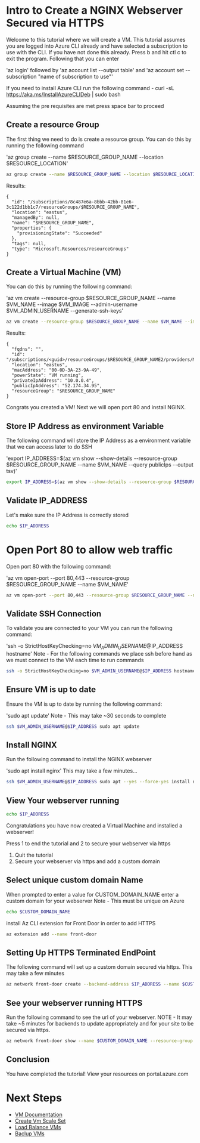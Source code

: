 # Intro to Create a NGINX Webserver Secured via HTTPS
Welcome to this tutorial where we will create a VM. This tutorial assumes you are logged into Azure CLI already and have selected a subscription to use with the CLI. If you have not done this already. Press b and hit ctl c to exit the program. Following that you can enter 

'az login' followed by 'az account list --output table' and 'az account set --subscription "name of subscription to use"'


If you need to install Azure CLI run the following command - curl -sL https://aka.ms/InstallAzureCLIDeb | sudo bash


Assuming the pre requisites are met press space bar to proceed

## Create a resource Group
The first thing we need to do is create a resource group. You can do this by running the following command

'az group create --name $RESOURCE_GROUP_NAME --location $RESOURCE_LOCATION'

```bash
az group create --name $RESOURCE_GROUP_NAME --location $RESOURCE_LOCATION
```

Results:
```
{
  "id": "/subscriptions/8c487e6a-8bbb-42bb-81e6-3c122d1bb1c7/resourceGroups/$RESOURCE_GROUP_NAME",
  "location": "eastus",
  "managedBy": null,
  "name": "$RESOURCE_GROUP_NAME",
  "properties": {
    "provisioningState": "Succeeded"
  },
  "tags": null,
  "type": "Microsoft.Resources/resourceGroups"
}

```

## Create a Virtual Machine (VM)
You can do this by running the following command:

'az vm create --resource-group $RESOURCE_GROUP_NAME --name $VM_NAME --image $VM_IMAGE --admin-username $VM_ADMIN_USERNAME --generate-ssh-keys'

```bash
az vm create --resource-group $RESOURCE_GROUP_NAME --name $VM_NAME --image $VM_IMAGE --admin-username $VM_ADMIN_USERNAME --generate-ssh-keys
```

Results:

```
{
  "fqdns": "",
  "id": "/subscriptions/<guid>/resourceGroups/$RESOURCE_GROUP_NAME2/providers/Microsoft.Compute/virtualMachines/$VM_NAME",
  "location": "eastus",
  "macAddress": "00-0D-3A-23-9A-49",
  "powerState": "VM running",
  "privateIpAddress": "10.0.0.4",
  "publicIpAddress": "52.174.34.95",
  "resourceGroup": "$RESOURCE_GROUP_NAME"
}
```

Congrats you created a VM! Next we will open port 80 and install NGINX. 

## Store IP Address as environment Variable 
The following command will store the IP Address as a environment variable that we can access later to do SSH

'export IP_ADDRESS=$(az vm show --show-details --resource-group $RESOURCE_GROUP_NAME --name $VM_NAME --query publicIps --output tsv)'

```bash
export IP_ADDRESS=$(az vm show --show-details --resource-group $RESOURCE_GROUP_NAME --name $VM_NAME --query publicIps --output tsv)
```

## Validate IP_ADDRESS
Let's make sure the IP Address is correctly stored

```bash
echo $IP_ADDRESS
```

# Open Port 80 to allow web traffic 
Open port 80 with the following command:

'az vm open-port --port 80,443 --resource-group $RESOURCE_GROUP_NAME --name $VM_NAME'

```bash
az vm open-port --port 80,443 --resource-group $RESOURCE_GROUP_NAME --name $VM_NAME
```

## Validate SSH Connection
To validate you are connected to your VM you can run the following command: 

'ssh -o StrictHostKeyChecking=no $VM_ADMIN_USERNAME@$IP_ADDRESS hostname'
Note - For the following commands we place ssh before hand as we must connect to the VM each time to run commands

```bash
ssh -o StrictHostKeyChecking=no $VM_ADMIN_USERNAME@$IP_ADDRESS hostname
```

## Ensure VM is up to date
Ensure the VM is up to date by running the following command: 

'sudo apt update'
Note - This may take ~30 seconds to complete

```bash
ssh $VM_ADMIN_USERNAME@$IP_ADDRESS sudo apt update
```

## Install NGINX
Run the following command to install the NGINX webserver

'sudo apt install nginx'
This may take a few minutes...

```bash
ssh $VM_ADMIN_USERNAME@$IP_ADDRESS sudo apt --yes --force-yes install nginx
```

## View Your webserver running

```bash
echo $IP_ADDRESS
```

Congratulations you have now created a Virtual Machine and installed a webserver!

Press 1 to end the tutorial and 2 to secure your webserver via https 

1. Quit the tutorial
2. Secure your webserver via https and add a custom domain

## Select unique custom domain Name 

When prompted to enter a value for CUSTOM_DOMAIN_NAME enter a custom domain for your webserver Note - This must be unique on Azure

```bash
echo $CUSTOM_DOMAIN_NAME
```

install Az CLI extension for Front Door in order to add HTTPS

```bash
az extension add --name front-door
```

## Setting Up HTTPS Terminated EndPoint

The following command will set up a custom domain secured via https. This may take a few minutes 
```bash
az network front-door create --backend-address $IP_ADDRESS --name $CUSTOM_DOMAIN_NAME --resource-group $RESOURCE_GROUP_NAME --accepted-protocols Http Https --forwarding-protocol HttpOnly --protocol Http 
```

## See your webserver running HTTPS

Run the following command to see the url of your webserver.
NOTE - It may take ~5 minutes for backends to update appropriately and for your site to be secured via https.

```bash
az network front-door show --name $CUSTOM_DOMAIN_NAME --resource-group $RESOURCE_GROUP_NAME --query frontendEndpoints[*].hostName --output tsv
```

## Conclusion

You have completed the tutorial! View your resources on portal.azure.com 

# Next Steps

* [VM Documentation](https://learn.microsoft.com/en-us/azure/virtual-machines/)
* [Create Vm Scale Set](https://learn.microsoft.com/en-us/azure/virtual-machine-scale-sets/flexible-virtual-machine-scale-sets-cli)
* [Load Balance VMs](https://learn.microsoft.com/en-us/azure/load-balancer/quickstart-load-balancer-standard-public-cli)
* [Baclup VMs](https://learn.microsoft.com/en-us/azure/virtual-machines/backup-recovery)